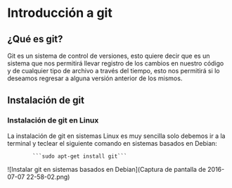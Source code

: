 # Introducción a git



## ¿Qué es git?

Git es un sistema de control de versiones, esto quiere decir que es un sistema que nos permitirá llevar registro de los cambios en nuestro código y de cualquier tipo de archivo a través del tiempo, esto nos permitirá si lo deseamos regresar a alguna versión anterior de los mismos.

## Instalación de git

### Instalación de git en Linux

La instalación de git en sistemas Linux es muy sencilla solo debemos ir a la terminal y teclear el siguiente comando en sistemas basados en Debian:

            ```sudo apt-get install git```
            
![Instalar git en sistemas basados en Debian](Captura de pantalla de 2016-07-07 22-58-02.png)
            




